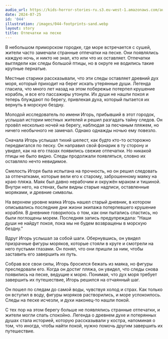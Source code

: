 ```yaml
---
audio_url: https://kids-horror-stories-ru.s3.eu-west-1.amazonaws.com/audio/044-footprints-sand.mp3
date: 2024-07-25
id: '044'
illustration: /images/044-footprints-sand.webp
layout: story
title: Отпечатки на песке
---
```


В небольшом приморском городке, где море встречается с сушей, жители часто замечали странные отпечатки на песке. Они появлялись каждую ночь, и никто не знал, кто или что их оставляет. Отпечатки выглядели как следы большой птицы, но в округе не водились такие крупные пернатые.

Местные старики рассказывали, что эти следы оставляет древний дух моря, который приходит на берег искать утерянные души. Легенда гласила, что много лет назад на этом побережье потерпел крушение корабль, и все его пассажиры утонули. Их души не нашли покоя и теперь блуждают по берегу, привлекая духа, который пытается их вернуть в морскую бездну.

Молодой исследователь по имени Игорь, прибывший в этот городок, услышал истории местных жителей и решил разгадать тайну следов. Он провёл несколько ночей на берегу, наблюдая за песчаным пляжем, но ничего необычного не замечал. Однако однажды ночью ему повезло.

Сначала Игорь услышал тихий шелест, как будто кто-то осторожно передвигался по песку. Он направил свой фонарик в ту сторону и увидел, как на его глазах появились свежие отпечатки. Но никакой птицы не было видно. Следы продолжали появляться, словно их оставляло нечто невидимое.

Смелость Игоря была испытана на прочность, но он решил следовать за отпечатками, которые вели его к старому, заброшенному маяку на краю пляжа. Маяк был давно нерабочим и окружён мраком и тишиной. Внутри него, на стенах, были видны старые надписи, оставленные моряками, и древние символы.

На верхнем уровне маяка Игорь нашел старый дневник, в котором описывались последние дни жизни экипажа потерпевшего крушение корабля. В дневнике говорилось о том, как они пытались спастись, но были поглощены морем. Последняя запись предупреждала: "Наши души не найдут покоя, пока мы не будем возвращены в морскую бездну."

Вдруг Игорь услышал за собой шаги. Обернувшись, он увидел призрачные фигуры моряков, которые стояли в круге и смотрели на него пустыми глазами. Он понял, что они пришли за ним, чтобы заставить его завершить их путь.

Собрав все свои силы, Игорь бросился бежать из маяка, но фигуры преследовали его. Когда он достиг пляжа, он увидел, что следы снова появились на песке, ведущие к морю. Понимая, что дух моря требует завершить их путешествие, Игорь решился на отчаянный шаг.

Он пошел по следам до самой воды, чувствуя холод и страх. Как только он вступил в воду, фигуры моряков растворились, и море успокоилось. Следы на песке исчезли, и духи наконец-то нашли покой.

С тех пор на этом берегу больше не появлялись странные отпечатки, и жители могли спать спокойно. Легенда о древнем духе и потерянных душах стала историей, которую рассказывали у костра, напоминая о том, что иногда, чтобы найти покой, нужно помочь другим завершить их путешествие.